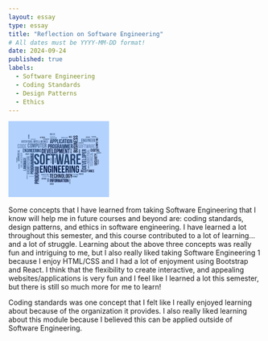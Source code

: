 ```yaml
---
layout: essay
type: essay
title: "Reflection on Software Engineering"
# All dates must be YYYY-MM-DD format!
date: 2024-09-24
published: true
labels:
  - Software Engineering
  - Coding Standards
  - Design Patterns
  - Ethics
---
```


<img width="200px" src="../img/essays/softwareEngineering.png">

<br>

Some concepts that I have learned from taking Software Engineering that I know will help me in future courses and beyond are: coding standards, design patterns, and ethics in software engineering. I have learned a lot throughout this semester, and this course contributed to a lot of learning... and a lot of struggle. Learning about the above three concepts was really fun and intriguing to me, but I also really liked taking Software Engineering 1 because I enjoy HTML/CSS and I had a lot of enjoyment using Bootstrap and React. I think that the flexibility to create interactive, and appealing websites/applications is very fun and I feel like I learned a lot this semester, but there is still so much more for me to learn!

Coding standards was one concept that I felt like I really enjoyed learning about because of the organization it provides. I also really liked learning about this module because I believed this can be applied outside of Software Engineering.


